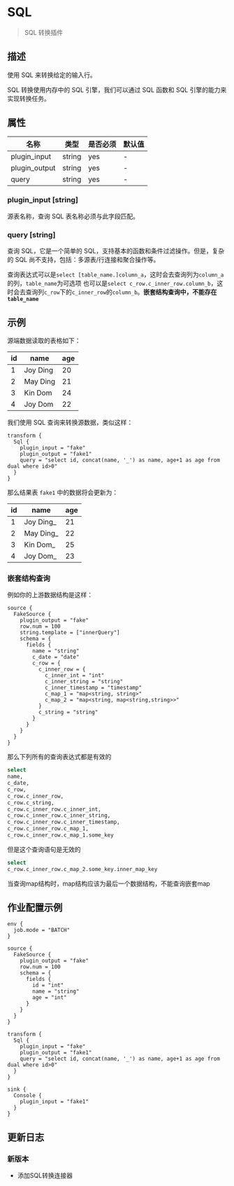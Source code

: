 # SQL

> SQL 转换插件

## 描述

使用 SQL 来转换给定的输入行。

SQL 转换使用内存中的 SQL 引擎，我们可以通过 SQL 函数和 SQL 引擎的能力来实现转换任务。

## 属性

|        名称         |   类型   | 是否必须 | 默认值 |
|-------------------|--------|------|-----|
| plugin_input | string | yes  | -   |
| plugin_output | string | yes  | -   |
| query             | string | yes  | -   |

### plugin_input [string]

源表名称，查询 SQL 表名称必须与此字段匹配。

### query [string]

查询 SQL，它是一个简单的 SQL，支持基本的函数和条件过滤操作。但是，复杂的 SQL 尚不支持，包括：多源表/行连接和聚合操作等。

查询表达式可以是`select [table_name.]column_a`，这时会去查询列为`column_a`的列，`table_name`为可选项
也可以是`select c_row.c_inner_row.column_b`，这时会去查询列`c_row`下的`c_inner_row`的`column_b`。**嵌套结构查询中，不能存在`table_name`**

## 示例

源端数据读取的表格如下：

| id |   name   | age |
|----|----------|-----|
| 1  | Joy Ding | 20  |
| 2  | May Ding | 21  |
| 3  | Kin Dom  | 24  |
| 4  | Joy Dom  | 22  |

我们使用 SQL 查询来转换源数据，类似这样：

```
transform {
  Sql {
    plugin_input = "fake"
    plugin_output = "fake1"
    query = "select id, concat(name, '_') as name, age+1 as age from dual where id>0"
  }
}
```

那么结果表 `fake1` 中的数据将会更新为：

| id |   name    | age |
|----|-----------|-----|
| 1  | Joy Ding_ | 21  |
| 2  | May Ding_ | 22  |
| 3  | Kin Dom_  | 25  |
| 4  | Joy Dom_  | 23  |

### 嵌套结构查询

例如你的上游数据结构是这样：

```hacon
source {
  FakeSource {
    plugin_output = "fake"
    row.num = 100
    string.template = ["innerQuery"]
    schema = {
      fields {
        name = "string"
        c_date = "date"
        c_row = {
          c_inner_row = {
            c_inner_int = "int"
            c_inner_string = "string"
            c_inner_timestamp = "timestamp"
            c_map_1 = "map<string, string>"
            c_map_2 = "map<string, map<string,string>>"
          }
          c_string = "string"
        }
      }
    }
  }
}
```

那么下列所有的查询表达式都是有效的

```sql
select 
name,
c_date,
c_row,
c_row.c_inner_row,
c_row.c_string,
c_row.c_inner_row.c_inner_int,
c_row.c_inner_row.c_inner_string,
c_row.c_inner_row.c_inner_timestamp,
c_row.c_inner_row.c_map_1,
c_row.c_inner_row.c_map_1.some_key
```

但是这个查询语句是无效的

```sql
select 
c_row.c_inner_row.c_map_2.some_key.inner_map_key
```

当查询map结构时，map结构应该为最后一个数据结构，不能查询嵌套map

## 作业配置示例

```
env {
  job.mode = "BATCH"
}

source {
  FakeSource {
    plugin_output = "fake"
    row.num = 100
    schema = {
      fields {
        id = "int"
        name = "string"
        age = "int"
      }
    }
  }
}

transform {
  Sql {
    plugin_input = "fake"
    plugin_output = "fake1"
    query = "select id, concat(name, '_') as name, age+1 as age from dual where id>0"
  }
}

sink {
  Console {
    plugin_input = "fake1"
  }
}
```

## 更新日志

### 新版本

- 添加SQL转换连接器

